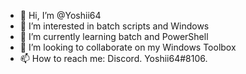 - 👋 Hi, I’m @Yoshii64
- 👀 I’m interested in batch scripts and Windows
- 🌱 I’m currently learning batch and PowerShell
- 💞️ I’m looking to collaborate on my Windows Toolbox
- 📫 How to reach me: Discord. Yoshii64#8106.
